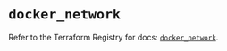 # `docker_network`

Refer to the Terraform Registry for docs: [`docker_network`](https://registry.terraform.io/providers/kreuzwerker/docker/3.1.2/docs/resources/network).
